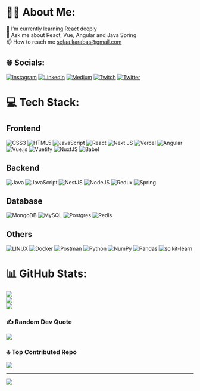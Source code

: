 # 👨‍💻 About Me:
🌱 I’m currently learning React deeply<br>💬 Ask me about React, Vue, Angular and Java Spring<br>📫 How to reach me sefaa.karabas@gmail.com<br>


## 🌐 Socials:
[![Instagram](https://img.shields.io/badge/Instagram-%23E4405F.svg?logo=Instagram&logoColor=white)](https://instagram.com/sefakrb) [![LinkedIn](https://img.shields.io/badge/LinkedIn-%230077B5.svg?logo=linkedin&logoColor=white)](https://linkedin.com/in/sefa-karabas) [![Medium](https://img.shields.io/badge/Medium-12100E?logo=medium&logoColor=white)](https://medium.com/@sefa799) [![Twitch](https://img.shields.io/badge/Twitch-%239146FF.svg?logo=Twitch&logoColor=white)](https://twitch.tv/sefakrb) [![Twitter](https://img.shields.io/badge/Twitter-%231DA1F2.svg?logo=Twitter&logoColor=white)](https://twitter.com/sefakrs) 

# 💻 Tech Stack:
<div>
  <h2>Frontend</h2>
  
  ![CSS3](https://img.shields.io/badge/css3-%231572B6.svg?style=for-the-badge&logo=css3&logoColor=white) 
  ![HTML5](https://img.shields.io/badge/html5-%23E34F26.svg?style=for-the-badge&logo=html5&logoColor=white)
  ![JavaScript](https://img.shields.io/badge/javascript-%23323330.svg?style=for-the-badge&logo=javascript&logoColor=%23F7DF1E)
  ![React](https://img.shields.io/badge/react-%2320232a.svg?style=for-the-badge&logo=react&logoColor=%2361DAFB)
  ![Next JS](https://img.shields.io/badge/Next-black?style=for-the-badge&logo=next.js&logoColor=white)
  ![Vercel](https://img.shields.io/badge/vercel-%23000000.svg?style=for-the-badge&logo=vercel&logoColor=white)
  ![Angular](https://img.shields.io/badge/angular.js-%23E23237.svg?style=for-the-badge&logo=angularjs&logoColor=white)
  ![Vue.js](https://img.shields.io/badge/vuejs-%2335495e.svg?style=for-the-badge&logo=vuedotjs&logoColor=%234FC08D)
  ![Vuetify](https://img.shields.io/badge/Vuetify-1867C0?style=for-the-badge&logo=vuetify&logoColor=AEDDFF)
  ![NuxtJS](https://img.shields.io/badge/Nuxt-black?style=for-the-badge&logo=nuxt.js&logoColor=white)
  ![Babel](https://img.shields.io/badge/Babel-F9DC3e?style=for-the-badge&logo=babel&logoColor=black)

  <h2>Backend</h2>

  ![Java](https://img.shields.io/badge/java-%23ED8B00.svg?style=for-the-badge&logo=java&logoColor=white)
  ![JavaScript](https://img.shields.io/badge/javascript-%23323330.svg?style=for-the-badge&logo=javascript&logoColor=%23F7DF1E)
  ![NestJS](https://img.shields.io/badge/nestjs-%23E0234E.svg?style=for-the-badge&logo=nestjs&logoColor=white)
  ![NodeJS](https://img.shields.io/badge/node.js-6DA55F?style=for-the-badge&logo=node.js&logoColor=white)
  ![Redux](https://img.shields.io/badge/redux-%23593d88.svg?style=for-the-badge&logo=redux&logoColor=white)
  ![Spring](https://img.shields.io/badge/spring-%236DB33F.svg?style=for-the-badge&logo=spring&logoColor=white)

  <h2>Database</h2>

  ![MongoDB](https://img.shields.io/badge/MongoDB-%234ea94b.svg?style=for-the-badge&logo=mongodb&logoColor=white)
  ![MySQL](https://img.shields.io/badge/mysql-%2300f.svg?style=for-the-badge&logo=mysql&logoColor=white)
  ![Postgres](https://img.shields.io/badge/postgres-%23316192.svg?style=for-the-badge&logo=postgresql&logoColor=white)
  ![Redis](https://img.shields.io/badge/redis-%23DD0031.svg?style=for-the-badge&logo=redis&logoColor=white)

  <h2>Others</h2>
  
  ![LINUX](https://img.shields.io/badge/Linux-FCC624?style=for-the-badge&logo=linux&logoColor=black)
  ![Docker](https://img.shields.io/badge/docker-%230db7ed.svg?style=for-the-badge&logo=docker&logoColor=white)
  ![Postman](https://img.shields.io/badge/Postman-FF6C37?style=for-the-badge&logo=postman&logoColor=white)
  ![Python](https://img.shields.io/badge/python-3670A0?style=for-the-badge&logo=python&logoColor=ffdd54)
  ![NumPy](https://img.shields.io/badge/numpy-%23013243.svg?style=for-the-badge&logo=numpy&logoColor=white)
  ![Pandas](https://img.shields.io/badge/pandas-%23150458.svg?style=for-the-badge&logo=pandas&logoColor=white)
  ![scikit-learn](https://img.shields.io/badge/scikit--learn-%23F7931E.svg?style=for-the-badge&logo=scikit-learn&logoColor=white)

</div>

   # 📊 GitHub Stats:
![](https://github-readme-stats.vercel.app/api?username=sefakrb&theme=dark&hide_border=false&include_all_commits=false&count_private=false)<br/>
![](https://github-readme-streak-stats.herokuapp.com/?user=sefakrb&theme=dark&hide_border=false)<br/>
![](https://github-readme-stats.vercel.app/api/top-langs/?username=sefakrb&theme=dark&hide_border=false&include_all_commits=false&count_private=false&layout=compact)

### ✍️ Random Dev Quote
![](https://quotes-github-readme.vercel.app/api?type=horizontal&theme=dark)

### 🔝 Top Contributed Repo
![](https://github-contributor-stats.vercel.app/api?username=sefakrb&limit=5&theme=dark&combine_all_yearly_contributions=true)

---
[![](https://visitcount.itsvg.in/api?id=sefakrb&icon=0&color=0)](https://visitcount.itsvg.in)

<!-- Proudly created with GPRM ( https://gprm.itsvg.in ) -->
